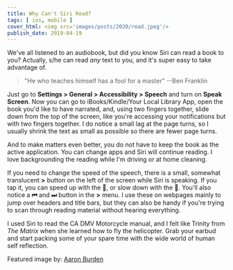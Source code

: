 ```yaml
---
title: Why Can't Siri Read?
tags: [ ios, mobile ]
cover_html: <img src='images/posts/2020/read.jpeg'/>
publish_date: 2019-04-19
---
```


We've all listened to an audiobook, but did you know Siri can read a book to you? Actually, s/he can read *any* text to you, and it's super easy to take advantage of.

> "He who teaches himself has a fool for a master" --Ben Franklin


Just go to **Settings > General > Accessibility > Speech** and turn on **Speak Screen**. Now you can go to iBooks/Kindle/Your Local Library App, open the book you'd like to have narrated, and, using two fingers together, slide down from the top of the screen, like you're accessing your notifications but with two fingers together. I do notice a small lag at the page turns, so I usually shrink the text as small as possible so there are fewer page turns.

And to make matters even better, you do not have to keep the book as the active application. You can change apps and Siri will continue reading. I love backgrounding the reading while I'm driving or at home cleaning.

If you need to change the speed of the speech, there is a small, somewhat translucent **>** button on the left of the screen while Siri is speaking. If you tap it, you can speed up with the **🐇**, or slow down with the **🐢**. You'll also notice a **⏮** and **⏭** button in the **>** menu. I use these on webpages mainly to jump over headers and title bars, but they can also be handy if you're trying to scan through reading material without hearing everything.

I used Siri to read the CA DMV Motorcycle manual, and I felt like Trinity from *The Matrix* when she learned how to fly the helicopter. Grab your earbud and start packing some of your spare time with the wide world of human self reflection.

Featured image by: [Aaron Burden](https://unsplash.com/@aaronburden?utm_medium=referral&amp;utm_campaign=photographer-credit&amp;utm_content=creditBadge)